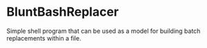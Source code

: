 # BluntBashReplacer
Simple shell program that can be used as a model for building batch replacements within a file.
